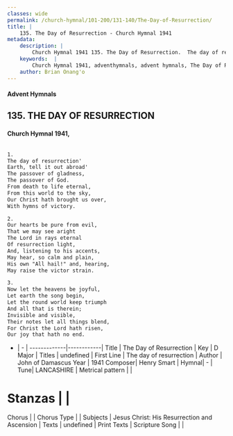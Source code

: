 ```yaml
---
classes: wide
permalink: /church-hymnal/101-200/131-140/The-Day-of-Resurrection/
title: |
    135. The Day of Resurrection - Church Hymnal 1941
metadata:
    description: |
        Church Hymnal 1941 135. The Day of Resurrection.  The day of resurrection'  Earth, tell it out abroad'  The passover of gladness,  The passover of God.  From death to life eternal,  From this world to the sky,  Our Christ hath brought us over,  With hymns of victory.  
    keywords:  |
        Church Hymnal 1941, adventhymnals, advent hymnals, The Day of Resurrection, The day of resurrection. 
    author: Brian Onang'o
---
```


#### Advent Hymnals
## 135. THE DAY OF RESURRECTION
####  Church Hymnal 1941,

```txt

1.
The day of resurrection' 
Earth, tell it out abroad' 
The passover of gladness, 
The passover of God. 
From death to life eternal, 
From this world to the sky, 
Our Christ hath brought us over, 
With hymns of victory. 

2.
Our hearts be pure from evil, 
That we may see aright 
The Lord in rays eternal 
Of resurrection light, 
And, listening to his accents, 
May hear, so calm and plain, 
His own "All hail!" and, hearing, 
May raise the victor strain. 

3.
Now let the heavens be joyful, 
Let earth the song begin, 
Let the round world keep triumph 
And all that is therein; 
Invisible and visible, 
Their notes let all things blend, 
For Christ the Lord hath risen, 
Our joy that hath no end.


```

- |   -  |
-------------|------------|
Title | The Day of Resurrection |
Key | D Major |
Titles | undefined |
First Line | The day of resurrection |
Author | John of Damascus
Year | 1941
Composer| Henry Smart |
Hymnal|  - |
Tune| LANCASHIRE |
Metrical pattern | |
# Stanzas |  |
Chorus |  |
Chorus Type |  |
Subjects | Jesus Christ: His Resurrection and Ascension |
Texts | undefined |
Print Texts | 
Scripture Song |  |
    
